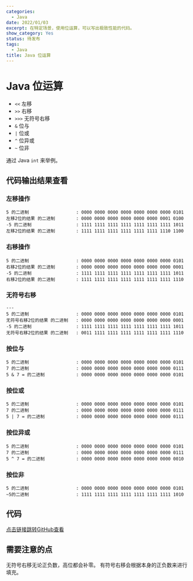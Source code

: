 ```yaml
---
categories:
  - Java
date: 2022/01/03
excerpt: 在特定场景，使用位运算，可以写出极致性能的代码。
show_category: Yes
status: 待发布
tags:
  - Java
title: Java 位运算
---
```



# Java 位运算

- `<<` 左移
- `>>` 右移
- `>>>` 无符号右移
- `&` 位与
- `|` 位或
- `^` 位异或
- `~` 位非

通过 Java `int` 来举例。

## 代码输出结果查看

### 左移操作

```
5 的二进制                  : 0000 0000 0000 0000 0000 0000 0000 0101
左移2位的结果 的二进制        : 0000 0000 0000 0000 0000 0000 0001 0100
-5 的二进制                 : 1111 1111 1111 1111 1111 1111 1111 1011
左移2位的结果 的二进制        : 1111 1111 1111 1111 1111 1111 1110 1100
```

### 右移操作

```
5 的二进制                  : 0000 0000 0000 0000 0000 0000 0000 0101
右移2位的结果 的二进制        : 0000 0000 0000 0000 0000 0000 0000 0001
-5 的二进制                 : 1111 1111 1111 1111 1111 1111 1111 1011
右移2位的结果 的二进制        : 1111 1111 1111 1111 1111 1111 1111 1110
```

### 无符号右移

```
---
5 的二进制                  : 0000 0000 0000 0000 0000 0000 0000 0101
无符号右移2位的结果 的二进制   : 0000 0000 0000 0000 0000 0000 0000 0001
-5 的二进制                 : 1111 1111 1111 1111 1111 1111 1111 1011
无符号右移2位的结果 的二进制   : 0011 1111 1111 1111 1111 1111 1111 1110
```

### 按位与

```
5 的二进制                  : 0000 0000 0000 0000 0000 0000 0000 0101
7 的二进制                  : 0000 0000 0000 0000 0000 0000 0000 0111
5 & 7 = 的二进制            : 0000 0000 0000 0000 0000 0000 0000 0101
```

### 按位或

```
5 的二进制                  : 0000 0000 0000 0000 0000 0000 0000 0101
7 的二进制                  : 0000 0000 0000 0000 0000 0000 0000 0111
5 | 7 = 的二进制            : 0000 0000 0000 0000 0000 0000 0000 0111
```

### 按位异或

```
5 的二进制                  : 0000 0000 0000 0000 0000 0000 0000 0101
7 的二进制                  : 0000 0000 0000 0000 0000 0000 0000 0111
5 ^ 7 = 的二进制            : 0000 0000 0000 0000 0000 0000 0000 0010
```

### 按位非

```
5 的二进制                  : 0000 0000 0000 0000 0000 0000 0000 0101
~5的二进制                  : 1111 1111 1111 1111 1111 1111 1111 1010
```

## 代码

[点击链接跳转GitHub查看](https://github.com/peiel/Java-Notes/blob/master/src/main/java/com/peierlong/base/BitExercises.java)

## 需要注意的点

无符号右移无论正负数，高位都会补零。 有符号右移会根据本身的正负数来进行填充。